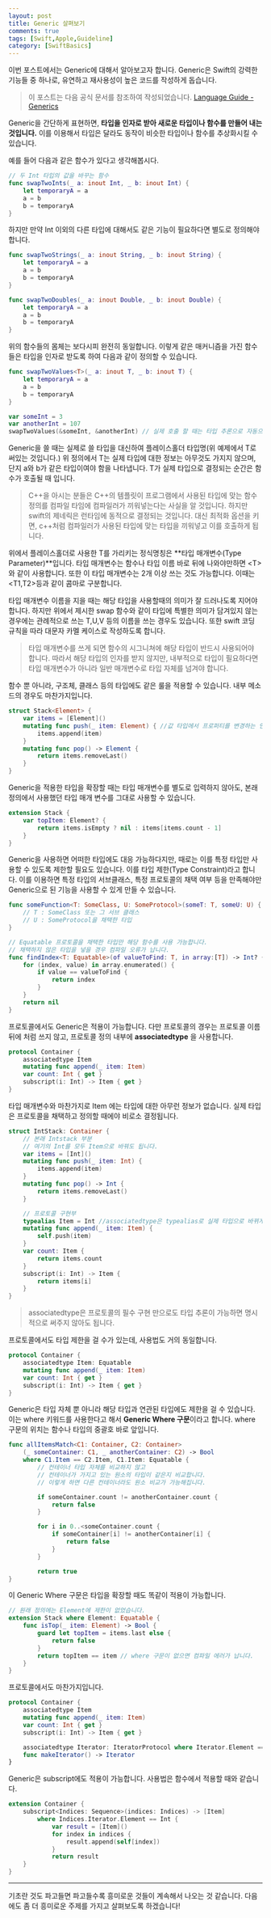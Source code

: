 ```yaml
---
layout: post
title: Generic 살펴보기
comments: true
tags: [Swift,Apple,Guideline]
category: [SwiftBasics]
---  
```


 이번 포스트에서는 Generic에 대해서 알아보고자 합니다. Generic은 Swift의 강력한 기능들 중 하나로, 유연하고 재사용성이 높은 코드를 작성하게 돕습니다.

> 이 포스트는 다음 공식 문서를 참조하여 작성되었습니다.
> [Language Guide - Generics](https://docs.swift.org/swift-book/LanguageGuide/Generics.html)  

Generic을 간단하게 표현하면, **타입을 인자로 받아 새로운 타입이나 함수를 만들어 내는 것입니다.** 이를 이용해서 타입은 달라도 동작이 비슷한 타입이나 함수를 추상화시킬 수 있습니다.  

예를 들어 다음과 같은 함수가 있다고 생각해봅시다.  

```swift
// 두 Int 타입의 값을 바꾸는 함수
func swapTwoInts(_ a: inout Int, _ b: inout Int) {
    let temporaryA = a
    a = b
    b = temporaryA
}
```  

하지만 만약 Int 이외의 다른 타입에 대해서도 같은 기능이 필요하다면 별도로 정의해야 합니다.  

```swift
func swapTwoStrings(_ a: inout String, _ b: inout String) {
    let temporaryA = a
    a = b
    b = temporaryA
}

func swapTwoDoubles(_ a: inout Double, _ b: inout Double) {
    let temporaryA = a
    a = b
    b = temporaryA
}
```  

위의 함수들의 몸체는 보다시피 완전히 동일합니다. 이렇게 같은 매커니즘을 가진 함수들은 타입을 인자로 받도록 하여 다음과 같이 정의할 수 있습니다.

```swift
func swapTwoValues<T>(_ a: inout T, _ b: inout T) {
    let temporaryA = a
    a = b
    b = temporaryA
}

var someInt = 3
var anotherInt = 107
swapTwoValues(&someInt, &anotherInt) // 실제 호출 할 때는 타입 추론으로 자동으로 타입이 결정됩니다.
```  

Generic을 쓸 때는 실제로 쓸 타입을 대신하여 플레이스홀더 타입명(위 예제에서 T로 써있는 것입니다.) 위 정의에서 T는 실제 타입에 대한 정보는 아무것도 가지지 않으며, 단지 a와 b가 같은 타입이여야 함을 나타냅니다. T가 실제 타입으로 결정되는 순간은 함수가 호출될 때 입니다. 

> C++을 아시는 분들은 C++의 템플릿이 프로그램에서 사용된 타입에 맞는 함수 정의를 컴파일 타임에 컴파일러가 끼워넣는다는 사실을 알 것입니다. 하지만 swift의 제네릭은 런타임에 동적으로 결정되는 것입니다. 대신 최적화 옵션을 키면, c++처럼 컴파일러가 사용된 타입에 맞는 타입을 끼워넣고 이를 호출하게 됩니다.

위에서 플레이스홀더로 사용한 T를 가리키는 정식명칭은 **타입 매개변수(Type Parameter)**입니다.  타입 매개변수는 함수나 타입 이름 바로 뒤에 나와야만하면 \<T\>와 같이 사용합니다. 또한 이 타입 매개변수는 2개 이상 쓰는 것도 가능합니다. 이때는 <T1,T2>등과 같이 콤마로 구분합니다.  

타입 매개변수 이름을 지을 때는 해당 타입을 사용할때의 의미가 잘 드러나도록 지어야 합니다. 하지만 위에서 제시한 swap 함수와 같이 타입에 특별한 의미가 담겨있지 않는 경우에는 관례적으로 쓰는 T,U,V 등의 이름을 쓰는 경우도 있습니다. 또한 swift 코딩 규칙을 따라 대문자 카멜 케이스로 작성하도록 합니다.  

> 타입 매개변수를 쓰게 되면 함수의 시그니쳐에 해당 타입이 반드시 사용되어야 합니다. 따라서 해당 타입의 인자를 받지 않지만, 내부적으로 타입이 필요하다면 타입 매개변수가 아니라 일반 매개변수로 타입 자체를 넘겨야 합니다.  

함수 뿐 아니라, 구조체, 클래스 등의 타입에도 같은 룰을 적용할 수 있습니다. 내부 메소드의 경우도 마찬가지입니다.

```swift
struct Stack<Element> {
    var items = [Element]()
    mutating func push(_ item: Element) { //값 타입에서 프로퍼티를 변경하는 인스턴스 메소드는 mutating 키워드를 붙여야만 합니다.
        items.append(item)
    }
    mutating func pop() -> Element {
        return items.removeLast()
    }
}
```  

Generic을 적용한 타입을 확장할 때는 타입 매개변수를 별도로 입력하지 않아도, 본래 정의에서 사용했던 타입 매개 변수를 그대로 사용할 수 있습니다. 

```swift
extension Stack {
    var topItem: Element? {
        return items.isEmpty ? nil : items[items.count - 1]
    }
}
```  
Generic을 사용하면 어떠한 타입에도 대응 가능하다지만, 때로는 이를 특정 타입만 사용할 수 있도록 제한할 필요도 있습니다. 이를 타입 제한(Type Constraint)라고 합니다. 이를 이용하면 특정 타입의 서브클래스, 특정 프로토콜의 채택 여부 등을 만족해야만 Generic으로 된 기능을 사용할 수 있게 만들 수 있습니다. 

```swift
func someFunction<T: SomeClass, U: SomeProtocol>(someT: T, someU: U) {
    // T : SomeClass 또는 그 서브 클래스
    // U : SomeProtocol을 채택한 타입
}

// Equatable 프로토콜을 채택한 타입만 해당 함수를 사용 가능합니다.
// 채택하지 않은 타입을 넣을 경우 컴파일 오류가 납니다.
func findIndex<T: Equatable>(of valueToFind: T, in array:[T]) -> Int? {
    for (index, value) in array.enumerated() {
        if value == valueToFind {
            return index
        }
    }
    return nil
}
```  

프로토콜에서도 Generic은 적용이 가능합니다. 다만 프로토콜의 경우는 프로토콜 이름 뒤에 <T> 처럼 쓰지 않고, 프로토콜 정의 내부에  **associatedtype** 을 사용합니다. 

```swift
protocol Container {
    associatedtype Item
    mutating func append(_ item: Item)
    var count: Int { get }
    subscript(i: Int) -> Item { get }
}
```  
타입 매개변수와 마찬가지로 Item 에는 타입에 대한 아무런 정보가 없습니다. 실제 타입은 프로토콜을 채택하고 정의할 때에야 비로소 결정됩니다. 

```swift
struct IntStack: Container {
    // 본래 Intstack 부분
    // 여기의 Int를 모두 Item으로 바꿔도 됩니다.
    var items = [Int]()
    mutating func push(_ item: Int) {
        items.append(item)
    }
    mutating func pop() -> Int {
        return items.removeLast()
    }

    // 프로토콜 구현부
    typealias Item = Int //associatedtype은 typealias로 실제 타입으로 바뀌게 됩니다.
    mutating func append(_ item: Item) {
        self.push(item)
    }
    var count: Item {
        return items.count
    }
    subscript(i: Int) -> Item {
        return items[i]
    }
}
```  

> associatedtype은 프로토콜의 필수 구현 만으로도 타입 추론이 가능하면 명시적으로 써주지 않아도 됩니다.   

프로토콜에서도 타입 제한을 걸 수가 있는데, 사용법도 거의 동일합니다.  

```swift
protocol Container {
    associatedtype Item: Equatable
    mutating func append(_ item: Item)
    var count: Int { get }
    subscript(i: Int) -> Item { get }
}
```  

Generic은 타입 자체 뿐 아니라 해당 타입과 연관된 타입에도 제한을 걸 수 있습니다. 이는 where 키워드를 사용한다고 해서 **Generic Where 구문**이라고 합니다. where 구문의 위치는 함수나 타입의 중괄호 바로 앞입니다.  

```swift
func allItemsMatch<C1: Container, C2: Container>
    (_ someContainer: C1, _ anotherContainer: C2) -> Bool
    where C1.Item == C2.Item, C1.Item: Equatable { 
        // 컨테이너 타입 자체를 비교하지 않고 
        // 컨테이너가 가지고 있는 원소의 타입이 같은지 비교합니다.
        // 이렇게 하면 다른 컨테이너라도 원소 비교가 가능해집니다.

        if someContainer.count != anotherContainer.count {
            return false
        }

        for i in 0..<someContainer.count {
            if someContainer[i] != anotherContainer[i] {
                return false
            }
        }

        return true
}
```  
이 Generic Where 구문은 타입을 확장할 때도 똑같이 적용이 가능합니다.  

```swift
// 원래 정의에는 Element에 제한이 없었습니다.
extension Stack where Element: Equatable {
    func isTop(_ item: Element) -> Bool {
        guard let topItem = items.last else {
            return false
        }
        return topItem == item // where 구문이 없으면 컴파일 에러가 납니다.
    }
}
``` 
프로토콜에서도 마찬가지입니다.  

```swift
protocol Container {
    associatedtype Item
    mutating func append(_ item: Item)
    var count: Int { get }
    subscript(i: Int) -> Item { get }

    associatedtype Iterator: IteratorProtocol where Iterator.Element == Item
    func makeIterator() -> Iterator
}
```  

Generic은 subscript에도 적용이 가능합니다. 사용법은 함수에서 적용할 때와 같습니다. 

```swift
extension Container {
    subscript<Indices: Sequence>(indices: Indices) -> [Item]
        where Indices.Iterator.Element == Int {
            var result = [Item]()
            for index in indices {
                result.append(self[index])
            }
            return result
    }
}
```

---

기초란 것도 파고들면 파고들수록 흥미로운 것들이 계속해서 나오는 것 같습니다. 다음에도 좀 더 흥미로운 주제를 가지고 살펴보도록 하겠습니다! 